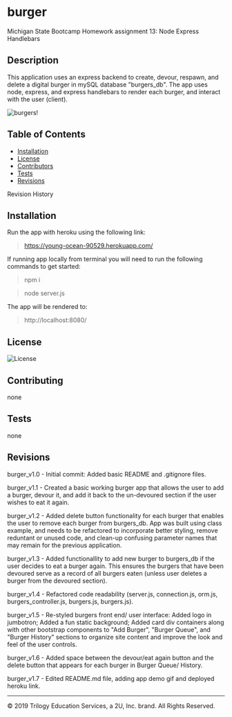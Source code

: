 # burger
Michigan State Bootcamp Homework assignment 13: Node Express Handlebars

## Description

This application uses an express backend to create, devour, respawn, and delete a digital burger in mySQL database "burgers_db". The app uses node, express, and express handlebars to render each burger, and interact with the user (client). 

![burgers!](./public/assets/img/Burgers!.gif)

## Table of Contents

* [Installation](#installation) 
* [License](#license) 
* [Contributors](#contributing) 
* [Tests](#tests)
* [Revisions](#Revisions) 

Revision History

## Installation

Run the app with heroku using the following link: 
> https://young-ocean-90529.herokuapp.com/


If running app locally from terminal you will need to run the following commands to get started:
> npm i

> node server.js

The app will be rendered to: 
>http://localhost:8080/

## License

![License](https://img.shields.io/badge/License-none-blue.svg)

## Contributing

none

## Tests

none

## Revisions

burger_v1.0 - Initial commit: Added basic README and .gitignore files.
 
burger_v1.1 - Created a basic working burger app that allows the user to add a burger, devour it, and add it back to the un-devoured section if the user wishes to eat it again.  

burger_v1.2 - Added delete button functionality for each burger that enables the user to remove each burger from burgers_db. App was built using class example, and needs to be refactored to incorporate better styling, remove reduntant or unused code, and clean-up confusing parameter names that may remain for the previous application.

burger_v1.3 - Added functionallity to add new burger to burgers_db if the user decides to eat a burger again. This ensures the burgers that have been devoured serve as a record of all burgers eaten (unless user deletes a burger from the devoured section). 

burger_v1.4 - Refactored code readability (server.js, connection.js, orm.js, burgers_controller.js, burgers.js, burgers.js).

burger_v1.5 - Re-styled burgers front end/ user interface: Added logo in jumbotron; Added a fun static background; Added card div containers along with other bootstrap components to "Add Burger", "Burger Queue", and "Burger History" sections to organize site content and improve the look and feel of the user controls.

burger_v1.6 - Added space between the devour/eat again button and the delete button that appears for each burger in Burger Queue/ History.

burger_v1.7 - Edited README.md file, adding app demo gif and deployed heroku link.  

- - -
© 2019 Trilogy Education Services, a 2U, Inc. brand. All Rights Reserved.